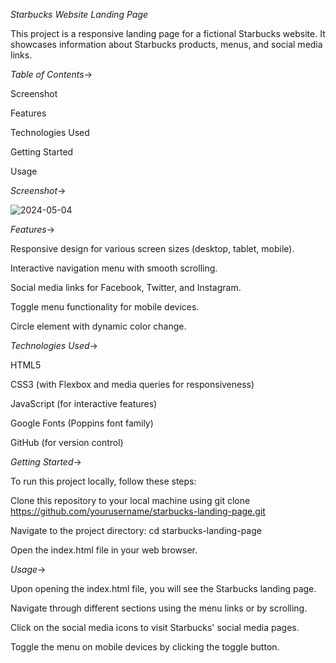 *Starbucks Website Landing Page*

This project is a responsive landing page for a fictional Starbucks website. It showcases information about Starbucks products, menus, and social media links.

*Table of Contents*->

Screenshot

Features

Technologies Used

Getting Started

Usage

*Screenshot*->

![2024-05-04](https://github.com/Jyoti190512/OCTANET_MAY-LANDINGPAGE/assets/134208281/befe0bdb-7d30-4bbe-bd65-642790e43738)



*Features*->

Responsive design for various screen sizes (desktop, tablet, mobile).

Interactive navigation menu with smooth scrolling.

Social media links for Facebook, Twitter, and Instagram.

Toggle menu functionality for mobile devices.

Circle element with dynamic color change.


*Technologies Used*->

HTML5

CSS3 (with Flexbox and media queries for responsiveness)

JavaScript (for interactive features)

Google Fonts (Poppins font family)

GitHub (for version control)


*Getting Started*->

To run this project locally, follow these steps:

Clone this repository to your local machine using git clone https://github.com/yourusername/starbucks-landing-page.git

Navigate to the project directory: cd starbucks-landing-page

Open the index.html file in your web browser.

*Usage*->

Upon opening the index.html file, you will see the Starbucks landing page.

Navigate through different sections using the menu links or by scrolling.

Click on the social media icons to visit Starbucks' social media pages.

Toggle the menu on mobile devices by clicking the toggle button.




